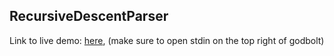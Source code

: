 ## RecursiveDescentParser
 
Link to live demo: [here](https://godbolt.org/z/KfW4GW), (make sure to open stdin on the top right of godbolt)
